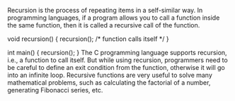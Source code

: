 Recursion is the process of repeating items in a self-similar way. In programming languages, if a program allows you to call a function inside the same function, then it is called a recursive call of the function.

void recursion() {
   recursion(); /* function calls itself */
}

int main() {
   recursion();
}
The C programming language supports recursion, i.e., a function to call itself. But while using recursion, programmers need to be careful to define an exit condition from the function, otherwise it will go into an infinite loop.
Recursive functions are very useful to solve many mathematical problems, such as calculating the factorial of a number, generating Fibonacci series, etc.
